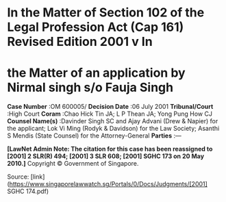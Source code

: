 # In the Matter of Section 102 of the Legal Profession Act (Cap 161) Revised Edition 2001 v In 

# the Matter of an application by Nirmal singh s/o Fauja Singh 



**Case Number** :OM 600005/ **Decision Date** :06 July 2001 **Tribunal/Court** :High Court **Coram** :Chao Hick Tin JA; L P Thean JA; Yong Pung How CJ **Counsel Name(s)** :Davinder Singh SC and Ajay Advani (Drew & Napier) for the applicant; Lok Vi Ming (Rodyk & Davidson) for the Law Society; Asanthi S Mendis (State Counsel) for the Attorney-General **Parties** :— 

**[LawNet Admin Note: The citation for this case has been reassigned to <span class="citation">[2001] 2 SLR(R) 494</span>; <span class="citation">[2001] 3 SLR 608</span>; <span class="citation">[2001] SGHC 173</span> on 20 May 2010.]** Copyright © Government of Singapore. 


Source: [link](https://www.singaporelawwatch.sg/Portals/0/Docs/Judgments/[2001] SGHC 174.pdf)
